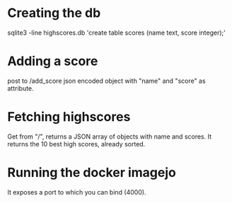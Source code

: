 # Creating the db

sqlite3 -line highscores.db 'create table scores (name text, score integer);'

# Adding a score

post to /add_score json encoded object with "name" and "score" as attribute.

# Fetching highscores

Get from "/", returns a JSON array of objects with name and scores.
It returns the 10 best high scores, already sorted.

# Running the docker imagejo

It exposes a port to which you can bind (4000).
